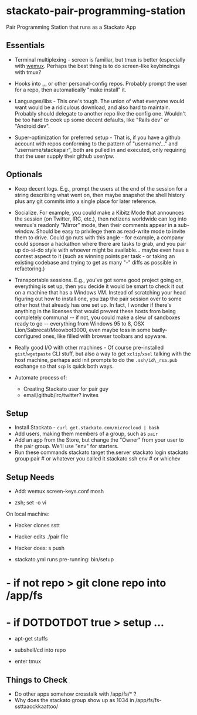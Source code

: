 stackato-pair-programming-station
=================================

Pair Programming Station that runs as a Stackato App

Essentials
----------

- Terminal multiplexing - screen is familiar, but tmux is better (especially
  with [wemux](https://github.com/zolrath/wemux). Perhaps the best thing is to
  do screen-like keybindings with tmux?

- Hooks into [...](https://github.com/ingydotnet/...) or other personal-config
  repos. Probably prompt the user for a repo, then automatically "make install"   it.

- Languages/libs - This one's tough. The union of what everyone would want
  would be a ridiculous download, and also hard to maintain. Probably should
  delegate to another repo like the config one. Wouldn't be too hard to cook
  up some decent defaults, like "Rails dev" or "Android dev".

- Super-optimization for preferred setup - That is, if you have a github
  account with repos conforming to the pattern of "username/..." and
  "username/stackapair", both are pulled in and executed, only requiring that
  the user supply their github user/pw.

Optionals
---------

- Keep decent logs. E.g., prompt the users at the end of the session for a
  string describing what went on, then maybe snapshot the shell history plus
  any git commits into a single place for later reference.

- Socialize. For example, you could make a Kibitz Mode that announces the
  session (on Twitter, IRC, etc.), then netizens worldwide can log into
  wemux's readonly "Mirror" mode, then their comments appear in a sub-window.
  Should be easy to privilege them as read-write mode to invite them to drive.
  Could go nuts with this angle - for example, a company could sponsor a
  hackathon where there are tasks to grab, and you pair up do-si-do style with
  whoever might be available... maybe even have a contest aspect to it (such
  as winning points per task - or taking an existing codebase and trying to
  get as many "-" diffs as possible in refactoring.)

- Transportable sessions. E.g., you've got some good project going on,
  everything is set up, then you decide it would be smart to check it out on a
  machine that has a Windows VM. Instead of scratching your head figuring out
  how to install one, you zap the pair session over to some other host that
  already has one set up. In fact, I wonder if there's anything in the
  licenses that would prevent these hosts from being completely communal -- if
  not, you could make a slew of sandboxes ready to go -- everything from
  Windows 95 to 8, OSX Lion/Sabrecat/Meowbot3000, even maybe toss in some
  badly-configured ones, like filled with browser toolbars and spyware.

- Really good I/O with other machines - Of course pre-installed
  `gist`/`wgetpaste` CLI stuff, but also a way to get `xclip`/`xsel` talking
  with the host machine, perhaps add init prompts to do the `.ssh/id\_rsa.pub`
  exchange so that `scp` is quick both ways.

- Automate process of:
    - Creating Stackato user for pair guy
    - email/github/irc/twitter? invites

Setup
-----

- Install Stackato - `curl get.stackato.com/microcloud | bash`
- Add users, making them members of a group, such as `pair`
- Add an app from the Store, but change the "Owner" from your user to the pair
    group. We'll use "env" for starters.
- Run these commands
    stackato target the.server
    stackato login
    stackato group pair # or whatever you called it
    stackato ssh env # or whichev

Setup Needs
-----------

- Add:
    wemux
    screen-keys.conf
    mosh

- zsh; set -o vi



On local machine:
- Hacker clones sstt
- Hacker edits ./pair file
- Hacker does: s push

- stackato.yml runs pre-running: bin/setup

# - if not repo > git clone repo into /app/fs
# - if DOTDOTDOT true > setup ...
- apt-get stuffs

- subshell/cd into repo
- enter tmux

Things to Check
---------------

- Do other apps somehow crosstalk with /app/fs/\* ?
- Why does the stackato group show up as 1034 in /app/fs/fs-ssttaacckkaattoo/

